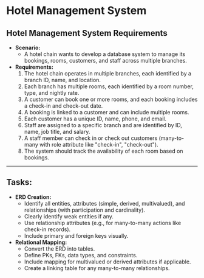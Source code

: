 ﻿# Hotel Management System

## Hotel Management System Requirements

- **Scenario:**
	- A hotel chain wants to develop a database system to manage its bookings, rooms, customers, and staff across 
multiple branches.
- **Requirements:**
	1. The hotel chain operates in multiple branches, each identified by a branch ID, name, and location.
	1. Each branch has multiple rooms, each identified by a room number, type, and nightly rate.
	1. A customer can book one or more rooms, and each booking includes a check-in and check-out date.
	1. A booking is linked to a customer and can include multiple rooms.
	1. Each customer has a unique ID, name, phone, and email.
	1. Staff are assigned to a specific branch and are identified by ID, name, job title, and salary.
	1. A staff member can check in or check out customers (many-to-many with role attribute like "check-in", 
"check-out"). 
	1. The system should track the availability of each room based on bookings.
-----------------
##  Tasks:

- **ERD Creation:**
	- Identify all entities, attributes (simple, derived, multivalued), and relationships (with participation 
and cardinality). 
	- Clearly identify weak entities if any.
	- Use relationship attributes (e.g., for many-to-many actions like check-in records).
	- Include primary and foreign keys visually.
- **Relational Mapping:**
	- Convert the ERD into tables.
	- Define PKs, FKs, data types, and constraints.
	- Include mapping for multivalued or derived attributes if applicable.
	- Create a linking table for any many-to-many relationships.
	